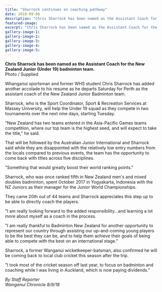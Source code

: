 ```yaml
---
title: "Sharrock continues on coaching pathway"
date: 2018-09-08
description: "Chris Sharrock has been named as the Assistant Coach for the NZ Junior (Under 19) badminton team..."
featured-image: 
excerpt: "Chris Sharrock has been named as the Assistant Coach for the New Zealand Junior (Under 19) badminton team."
gallery-image-1: 
gallery-image-2: 
gallery-image-3: 
gallery-image-4: 
gallery-image-5: 
---
```


<p><strong>Chris Sharrock has been named as the Assistant Coach for the New Zealand Junior (Under 19) badminton team.</strong><br />Photo / Supplied</p>
<p class="element element-paragraph">Whanganui sportsman and former WHS student Chris Sharrock has added another accolade to his resume as he departs Saturday for Perth as the assistant coach of the New Zealand Junior Badminton team.</p>
<p class="element element-paragraph">Sharrock, who is the Sport Coordinator, Sport &amp; Recreation Services at Massey University, will help the Under 19 squad as they compete in two tournaments over the next nine days, starting Tuesday.</p>
<p class="element element-paragraph">"New Zealand has two teams entered in the Asia-Pacific Games teams competition, where our top team is the highest seed, and will expect to take the title," he said.</p>
<p class="element element-paragraph">That will be followed by the Australian Junior International and Sharrock said while they are disappointed with the relatively low entry numbers from the locals compared to previous events, the team has the opportunity to come back with titles across five disciplines.</p>
<p class="element element-paragraph">"Something that would greatly boost their world ranking points."</p>
<p class="element element-paragraph">Sharrock, who was once ranked fifth in New Zealand men's and mixed doubles badminton, spent October 2017 in Yogyakarta, Indonesia with the NZ Juniors as their manager for the Junior World Championships.</p>
<p class="element element-paragraph">They came 20th out of 44 teams and Sharrock appreciates this step up to be able to directly coach the players.</p>
<p class="element element-paragraph">"I am really looking forward to the added responsibility...and learning a lot more about myself as a coach in the process.</p>
<p class="element element-paragraph">"I am really thankful to Badminton New Zealand for another opportunity to represent our country through assisting our up-and-coming young players to be the best they can be, and to help them achieve their goals of being able to compete with the best on an international stage."</p>
<p class="element element-paragraph">Sharrock, a former Wanganui wicketkeeper-batsman, also confirmed he will be coming back to local club cricket this season after the trip.</p>
<p class="element element-paragraph">"I took most of the cricket season off last year, to focus on badminton and coaching while I was living in Auckland, which is now paying dividends."</p>
<p class="element element-paragraph"><em>By Staff Reporter</em><br /><em>Wanganui Chronicle 8/9/18</em></p>

